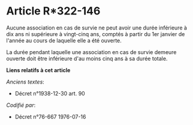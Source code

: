 # Article R*322-146

Aucune association en cas de survie ne peut avoir une durée inférieure à dix ans ni supérieure à vingt-cinq ans, comptés à
partir du 1er janvier de l'année au cours de laquelle elle a été ouverte.

La durée pendant laquelle une association en cas de survie demeure ouverte doit être inférieure d'au moins cinq ans à sa
durée totale.

**Liens relatifs à cet article**

_Anciens textes_:

  - Décret n°1938-12-30 art. 90

_Codifié par_:

  - Décret n°76-667 1976-07-16
